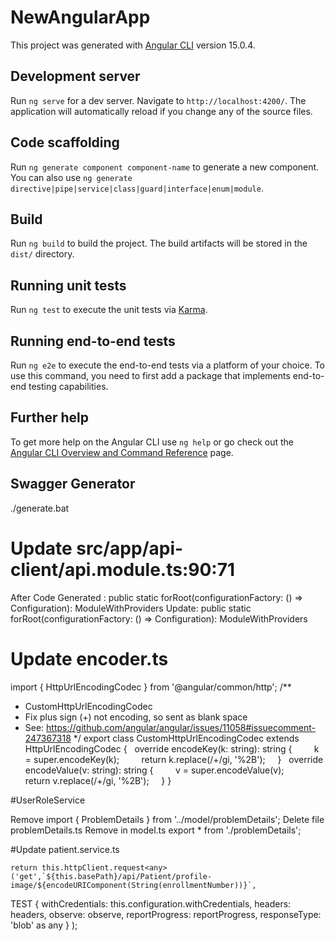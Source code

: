 # NewAngularApp

This project was generated with [Angular CLI](https://github.com/angular/angular-cli) version 15.0.4.

## Development server

Run `ng serve` for a dev server. Navigate to `http://localhost:4200/`. The application will automatically reload if you change any of the source files.

## Code scaffolding

Run `ng generate component component-name` to generate a new component. You can also use `ng generate directive|pipe|service|class|guard|interface|enum|module`.

## Build

Run `ng build` to build the project. The build artifacts will be stored in the `dist/` directory.

## Running unit tests

Run `ng test` to execute the unit tests via [Karma](https://karma-runner.github.io).

## Running end-to-end tests

Run `ng e2e` to execute the end-to-end tests via a platform of your choice. To use this command, you need to first add a package that implements end-to-end testing capabilities.

## Further help

To get more help on the Angular CLI use `ng help` or go check out the [Angular CLI Overview and Command Reference](https://angular.io/cli) page.


## Swagger Generator
./generate.bat

# Update src/app/api-client/api.module.ts:90:71
 After Code Generated :  public static forRoot(configurationFactory: () => Configuration): ModuleWithProviders 
 Update:    public static forRoot(configurationFactory: () => Configuration): ModuleWithProviders<any> 

# Update encoder.ts
import { HttpUrlEncodingCodec } from '@angular/common/http'; /**
* CustomHttpUrlEncodingCodec
* Fix plus sign (+) not encoding, so sent as blank space
* See: https://github.com/angular/angular/issues/11058#issuecomment-247367318
*/
export class CustomHttpUrlEncodingCodec extends HttpUrlEncodingCodec {
  override encodeKey(k: string): string {
        k = super.encodeKey(k);
        return k.replace(/\+/gi, '%2B');
    }
  override encodeValue(v: string): string {
        v = super.encodeValue(v);
        return v.replace(/\+/gi, '%2B');
    }
} 

#UserRoleService

Remove import { ProblemDetails } from '../model/problemDetails';
Delete file problemDetails.ts
Remove  in model.ts
export * from './problemDetails';


#Update patient.service.ts

    return this.httpClient.request<any>('get',`${this.basePath}/api/Patient/profile-image/${encodeURIComponent(String(enrollmentNumber))}`,

TEST
        {
            withCredentials: this.configuration.withCredentials,
            headers: headers,
            observe: observe,
            reportProgress: reportProgress,
            responseType: 'blob' as any
        }
    );
